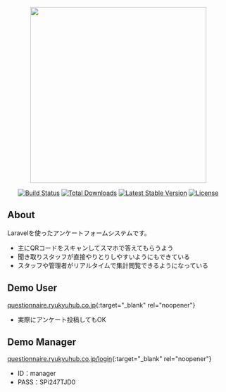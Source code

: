 <p align="center"><a href="https://laravel.com" target="_blank"><img src="https://raw.githubusercontent.com/laravel/art/master/logo-lockup/5%20SVG/2%20CMYK/1%20Full%20Color/laravel-logolockup-cmyk-red.svg" width="400"></a></p>

<p align="center">
<a href="https://travis-ci.org/laravel/framework"><img src="https://travis-ci.org/laravel/framework.svg" alt="Build Status"></a>
<a href="https://packagist.org/packages/laravel/framework"><img src="https://img.shields.io/packagist/dt/laravel/framework" alt="Total Downloads"></a>
<a href="https://packagist.org/packages/laravel/framework"><img src="https://img.shields.io/packagist/v/laravel/framework" alt="Latest Stable Version"></a>
<a href="https://packagist.org/packages/laravel/framework"><img src="https://img.shields.io/packagist/l/laravel/framework" alt="License"></a>
</p>

## About

Laravelを使ったアンケートフォームシステムです。

- 主にQRコードをスキャンしてスマホで答えてもらうよう
- 聞き取りスタッフが直接やりとりしやすいようにもできている
- スタッフや管理者がリアルタイムで集計閲覧できるようになっている

## Demo User

[questionnaire.ryukyuhub.co.jp](https://questionnaire.ryukyuhub.co.jp){:target="_blank" rel="noopener"}
- 実際にアンケート投稿してもOK

## Demo Manager

[questionnaire.ryukyuhub.co.jp/login](https://questionnaire.ryukyuhub.co.jp/login){:target="_blank" rel="noopener"}

- ID：manager
- PASS：SPi247TJD0